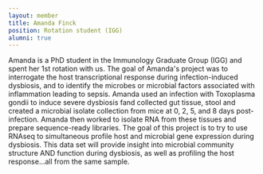 ```yaml
---
layout: member
title: Amanda Finck
position: Rotation student (IGG)
alumni: true
---
```


Amanda is a PhD student in the Immunology Graduate Group (IGG) and spent her 1st rotation with us.  The goal of Amanda's project was to interrogate the host transcriptional response during infection-induced dysbiosis, and to identify the microbes or microbial factors associated with inflammation leading to sepsis.  Amanda used an infection with Toxoplasma gondii to induce severe dysbiosis fand collected gut tissue, stool and created a microbial isolate collection from mice at 0, 2, 5, and 8 days post-infection. Amanda then worked to isolate RNA from these tissues and prepare sequence-ready libraries.  The goal of this project is to try to use RNAseq to simultaneous profile host and microbial gene expression during dysbiosis. This data set will provide insight into microbial community structure AND function during dysbiosis, as well as profiling the host response...all from the same sample.  
